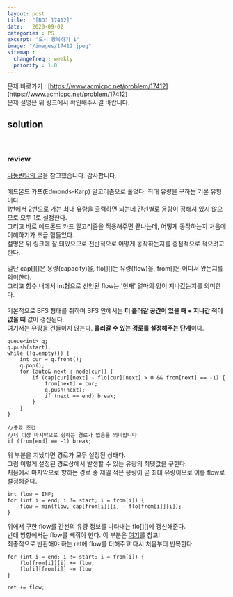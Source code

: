 ```yaml
---
layout: post
title:  "[BOJ 17412]"
date:   2020-09-02
categories : PS
excerpt: "도시 왕복하기 1"
image: "/images/17412.jpeg"
sitemap :
  changefreq : weekly
  priority : 1.0
---
```

문제 바로가기 : [https://www.acmicpc.net/problem/17412](https://www.acmicpc.net/problem/17412)<br>
문제 설명은 위 링크에서 확인해주시길 바랍니다.

## solution
<script src="https://gist.github.com/yooniversal/2c2a0fbac7975f9e234e1f50d4105df8.js"></script>
<br>

### review
[나동빈님의 글](https://blog.naver.com/ndb796/221237111220)을 참고했습니다. 감사합니다.<br>
<br>
에드몬드 카프(Edmonds-Karp) 알고리즘으로 풀었다. 최대 유량을 구하는 기본 유형이다.<br>
1번에서 2번으로 가는 최대 유량을 출력하면 되는데 간선별로 용량이 정해져 있지 않으므로 모두 1로 설정한다.<br>
그리고 바로 에드몬드 카프 알고리즘을 적용해주면 끝나는데, 어떻게 동작하는지 처음에 이해하기가 조금 힘들었다.<br>
설명은 위 링크에 잘 돼있으므로 전반적으로 어떻게 동작하는지를 중점적으로 적으려고 한다.<br>
<br>
일단 cap[][]은 용량(capacity)을, flo[][]는 유량(flow)을, from[]은 어디서 왔는지를 의미한다.<br>
그리고 함수 내에서 int형으로 선언된 flow는 '현재' 얼마의 양이 지나갔는지를 의미한다.<br>
<br>
기본적으로 BFS 형태를 취하며 BFS 안에서는 <strong>더 흘러갈 공간이 있을 때 + 지나간 적이 없을 때</strong> 값이 갱신된다.<br>
여기서는 유량을 건들이지 않는다. <strong>흘러갈 수 있는 경로를 설정해주는 단계</strong>이다.<br>
```
queue<int> q;
q.push(start);
while (!q.empty()) {
	int cur = q.front();
	q.pop();
	for (auto& next : node[cur]) {
		if (cap[cur][next] - flo[cur][next] > 0 && from[next] == -1) {
			from[next] = cur;
			q.push(next);
			if (next == end) break;
		}
	}
}

//종료 조건
//더 이상 마지막으로 향하는 경로가 없음을 의미합니다
if (from[end] == -1) break;
```
위 부분을 지났다면 경로가 모두 설정된 상태다.<br>
그럼 이렇게 설정된 경로상에서 발생할 수 있는 유량의 최댓값을 구한다.<br>
처음에서 마지막으로 향하는 경로 중 제일 적은 용량이 곧 최대 유량이므로 이를 flow로 설정해준다.<br>
```
int flow = INF;
for (int i = end; i != start; i = from[i]) {
	flow = min(flow, cap[from[i]][i] - flo[from[i]][i]);
}
```
위에서 구한 flow를 간선의 유량 정보를 나타내는 flo[][]에 갱신해준다.<br>
반대 방향에서는 flow를 빼줘야 한다. 이 부분은 [여기](https://blog.naver.com/ndb796/221237111220)를 참고!<br>
최종적으로 반환해야 하는 ret에 flow를 더해주고 다시 처음부터 반복한다.<br>
```
for (int i = end; i != start; i = from[i]) {
	flo[from[i]][i] += flow;
	flo[i][from[i]] -= flow;
}

ret += flow;
```


<script src="https://utteranc.es/client.js"
        repo="yooniversal/blog-comments"
        issue-term="pathname"
        theme="github-light"
        crossorigin="anonymous"
        async>
</script>
